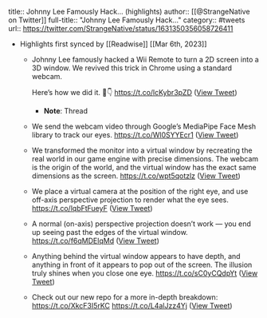 title:: Johnny Lee Famously Hack... (highlights)
author:: [[@StrangeNative on Twitter]]
full-title:: "Johnny Lee Famously Hack..."
category:: #tweets
url:: https://twitter.com/StrangeNative/status/1631350356058726411

- Highlights first synced by [[Readwise]] [[Mar 6th, 2023]]
	- Johnny Lee famously hacked a Wii Remote to turn a 2D screen into a 3D window. We revived this trick in Chrome using a standard webcam.
	  
	  Here’s how we did it. 🧵👇 https://t.co/lcKybr3pZD ([View Tweet](https://twitter.com/StrangeNative/status/1631350356058726411))
		- **Note**: Thread
	- We send the webcam video through Google’s MediaPipe Face Mesh library to track our eyes. https://t.co/Wl0SYYEcr1 ([View Tweet](https://twitter.com/StrangeNative/status/1631350361830088716))
	- We transformed the monitor into a virtual window by recreating the real world in our game engine with precise dimensions. The webcam is the origin of the world, and the virtual window has the exact same dimensions as the screen. https://t.co/wpt5qotzlz ([View Tweet](https://twitter.com/StrangeNative/status/1631350365705891841))
	- We place a virtual camera at the position of the right eye, and use off-axis perspective projection to render what the eye sees. https://t.co/lqbFtFueyF ([View Tweet](https://twitter.com/StrangeNative/status/1631350370227343360))
	- A normal (on-axis) perspective projection doesn’t work — you end up seeing past the edges of the virtual window. https://t.co/f6qMDElqMd ([View Tweet](https://twitter.com/StrangeNative/status/1631350373943504896))
	- Anything behind the virtual window appears to have depth, and anything in front of it appears to pop out of the screen. The illusion truly shines when you close one eye. https://t.co/sC0yCQdpYt ([View Tweet](https://twitter.com/StrangeNative/status/1631350377311514625))
	- Check out our new repo for a more in-depth breakdown: https://t.co/XkcF3I5rKC https://t.co/L4alJzz4Yj ([View Tweet](https://twitter.com/StrangeNative/status/1631350380939595776))